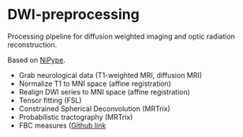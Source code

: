 # DWI-preprocessing
Processing pipeline for diffusion weighted imaging and optic radiation reconstruction.

Based on [NiPype](https://github.com/nipy/nipype).

* Grab neurological data (T1-weighted MRI, diffusion MRI)
* Normalize T1 to MNI space (affine registration)
* Realign DWI series to MNI space (affine registration)
* Tensor fitting (FSL)
* Constrained Spherical Deconvolution (MRTrix)
* Probabilistic tractography (MRTrix)
* FBC measures ([Github link](https://github.com/stephanmeesters/spuriousfibers)

